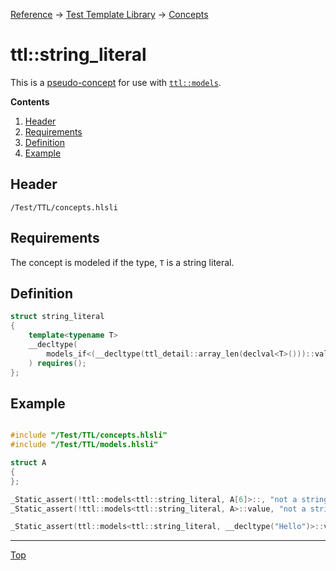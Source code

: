 [Reference](../../ShaderTestFramework.md) -> [Test Template Library](../TTL.md) -> [Concepts](./ConceptsHeader.md)

# ttl::string_literal

This is a [pseudo-concept](./PseudoConcepts.md) for use with [`ttl::models`](./Models.md).

**Contents**
1. [Header](#header)
2. [Requirements](#requirements)
3. [Definition](#definition)
4. [Example](#example)

## Header

`/Test/TTL/concepts.hlsli`

## Requirements

The concept is modeled if the type, `T` is a string literal.

## Definition

```c++
struct string_literal
{
    template<typename T>
    __decltype(
        models_if<(__decltype(ttl_detail::array_len(declval<T>()))::value > 0)>()
    ) requires();
};
```

## Example

```c++

#include "/Test/TTL/concepts.hlsli"
#include "/Test/TTL/models.hlsli"

struct A
{
};

_Static_assert(!ttl::models<ttl::string_literal, A[6]>::, "not a string literal");
_Static_assert(!ttl::models<ttl::string_literal, A>::value, "not a string literal");

_Static_assert(ttl::models<ttl::string_literal, __decltype("Hello")>::value, "Is a string literal");

```
---

[Top](#ttlstring_literal)